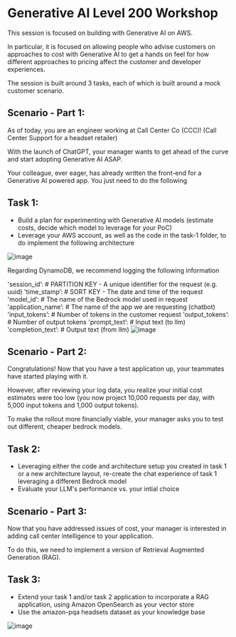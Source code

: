 # Generative AI Level 200 Workshop

This session is focused on building with Generative AI on AWS.

In particular, it is focused on allowing people who advise customers on approaches to cost with Generative AI to get a hands on feel for how different approaches to pricing affect the customer and developer experiences.

The session is built around 3 tasks, each of which is built around a mock customer scenario.

## Scenario - Part 1:
As of today, you are an engineer working at Call Center Co (CCC)! (Call Center Support for a headset retailer)

With the launch of ChatGPT, your manager wants to get ahead of the curve and start adopting Generative AI ASAP.

Your colleague, ever eager, has already written the front-end for a Generative AI powered app. You just need to do the following 


## Task 1:
- Build a plan for experimenting with Generative AI models (estimate costs, decide which model to leverage for your PoC)
- Leverage your AWS account, as well as the code in the task-1 folder, to do implement the following architecture

![image](https://github.com/astanley-work/generative-ai-level-200-workshop/assets/77308012/5942a5ee-c891-41c3-b21e-c8f06b2b0b67)

Regarding DynamoDB, we recommend logging the following information

'session_id’: # PARTITION KEY - A unique identifier for the request (e.g. uuid)
'time_stamp’: # SORT KEY - The date and time of the request
'model_id’: # The name of the Bedrock model used in request
'application_name’: # The name of the app we are requesting (chatbot)
'input_tokens’: # Number of tokens in the customer request
'output_tokens’: # Number of output tokens
'prompt_text’: # Input text (to llm)
'completion_text’: # Output text (from llm)
![image](https://github.com/astanley-work/generative-ai-level-200-workshop/assets/77308012/6027ca4c-a5d5-45f3-a791-a59b49ad9acb)

## Scenario - Part 2:
Congratulations! Now that you have a test application up, your teammates have started playing with it.

However, after reviewing your log data, you realize your initial cost estimates were too low (you now project 10,000 requests per day, with 5,000 input tokens and 1,000 output tokens).

To make the rollout more financially viable, your manager asks you to test out different, cheaper bedrock models.

## Task 2:
- Leveraging either the code and architecture setup you created in task 1 or a new architecture layout, re-create the chat experience of task 1 leveraging a different Bedrock model
- Evaluate your LLM's performance vs. your intial choice

## Scenario - Part 3:
Now that you have addressed issues of cost, your manager is interested in adding call center intelligence to your application.

To do this, we need to implement a version of Retrieval Augmented Generation (RAG).

## Task 3:
- Extend your task 1 and/or task 2 application to incorporate a RAG application, using Amazon OpenSearch as your vector store
- Use the amazon-pqa headsets dataset as your knowledge base

![image](https://github.com/astanley-work/generative-ai-level-200-workshop/assets/77308012/7bd3fe8e-54a6-4013-9878-32235d62b987)


